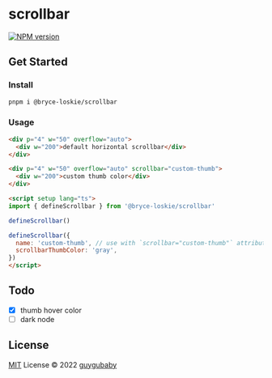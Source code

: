 # scrollbar

[![NPM version](https://img.shields.io/npm/v/@bryce-loskie/scrollbar?color=a1b858&label=)](https://www.npmjs.com/package/@bryce-loskie/scrollbar)

## Get Started

### Install

```bash
pnpm i @bryce-loskie/scrollbar
```

### Usage

```html
<div p="4" w="50" overflow="auto">
  <div w="200">default horizontal scrollbar</div>
</div>

<div p="4" w="50" overflow="auto" scrollbar="custom-thumb">
  <div w="200">custom thumb color</div>
</div>

<script setup lang="ts">
import { defineScrollbar } from '@bryce-loskie/scrollbar'

defineScrollbar()

defineScrollbar({
  name: 'custom-thumb', // use with `scrollbar="custom-thumb"` attribute
  scrollbarThumbColor: 'gray',
})
</script>
```

## Todo

- [x] thumb hover color
- [ ] dark node

## License

[MIT](./LICENSE) License © 2022 [guygubaby](https://github.com/guygubaby)
